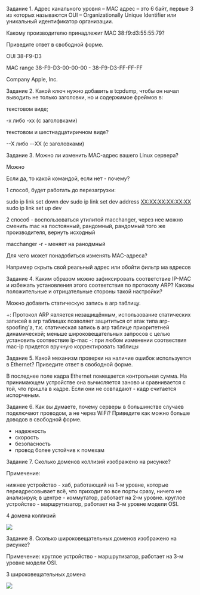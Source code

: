 Задание 1.
Адрес канального уровня – MAC адрес – это 6 байт, первые 3 из которых называются OUI – Organizationally Unique Identifier или уникальный идентификатор организации.

Какому производителю принадлежит MAC 38:f9:d3:55:55:79?

Приведите ответ в свободной форме.

OUI    38-F9-D3

MAC range    38-F9-D3-00-00-00 - 38-F9-D3-FF-FF-FF

Company    Apple, Inc.

Задание 2.
Какой ключ нужно добавить в tcpdump, чтобы он начал выводить не только заголовки, но и содержимое фреймов в:

текстовом виде;

-x либо -xx (с заголовками)

текстовом и шестнадцатиричном виде?

--X либо --XX (с заголовками)

Задание 3.
Можно ли изменить MAC-адрес вашего Linux сервера?

Можно

Если да, то какой командой, если нет - почему?

1 способ, будет работать до перезагрузки:

sudo ip link set down dev <interface>
sudo ip link set dev <interface> address <XX:XX:XX:XX:XX:XX>
sudo ip link set up dev <interface> 

2 способ - воспользоваться утилитой macchanger, через нее можно сменить mac на постоянный, рандомный, рандомный того же производителя, вернуть исходный

macchanger -r - меняет на ранодмный

Для чего может понадобиться изменять MAC-адреса?

Например скрыть свой реальный адрес или обойти фильтр ма вдресов

Задание 4.
Каким образом можно зафиксировать соответствие IP-MAC и избежать установления этого соответствия по протоколу ARP?
Каковы положительные и отрицательные стороны такой настройки?

Можно добавить статическую запись в arp таблицу.

+: Протокол ARP является незащищённым, использование статических записей в arp таблицах позволяет защититься от атак типа arp-spoofing'а, т.к. статическая запись в arp таблице приоритетней динамической; меньше широковещательных запросов с целью установить соотвествие ip-mac
-: при любом изменении соотвествия mac-ip придется вручную корректировать таблицы

Задание 5.
Какой механизм проверки на наличие ошибок используется в Ethernet?
Приведите ответ в свободной форме.

В последнее поле кадра Ethernet помещается контрольная сумма. На принимающем устройстве она вычисляется заново и сравнивается с той, что пришла в кадре.
Если они не совпадают - кадр считается испорченым. 

Задание 6.
Как вы думаете, почему серверы в большинстве случаев подключают проводом, а не через WiFi?
Приведите как можно больше доводов в свободной форме.

- надежность
- скорость
- безопасность
- провод более устойчив к помехам



Задание 7.
Сколько доменов коллизий изображено на рисунке?

Примечение:

нижнее устройство - хаб, работающий на 1-м уровне, которые переадресовывает всё, что приходит во все порты сразу, ничего не анализируя;
в центре - коммутатор, работает на 2-м уровне.
круглое устройство - маршрутизатор, работает на 3-м уровне модели OSI.

4 домена коллизий

![](https://github.com/AleksShadrin/netology/blob/main/4-02-L2/7.png)

Задание 8.
Сколько широковещательных доменов изображено на рисунке?

Примечение: круглое устройство - маршрутизатор, работает на 3-м уровне модели OSI.


3 широковещательных домена

![](https://github.com/AleksShadrin/netology/blob/main/4-02-L2/8.png)